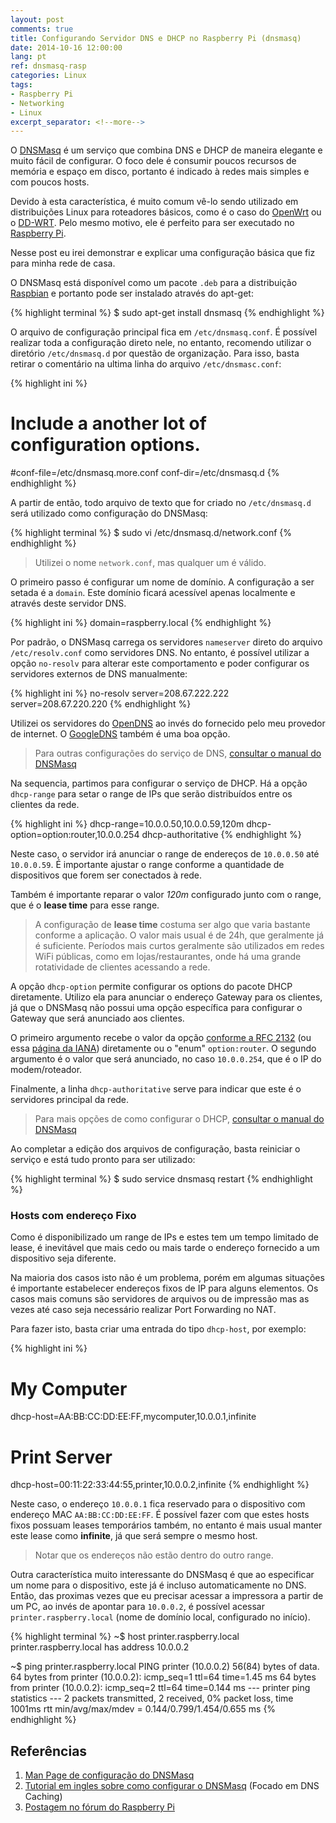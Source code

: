 ```yaml
---
layout: post
comments: true
title: Configurando Servidor DNS e DHCP no Raspberry Pi (dnsmasq)
date: 2014-10-16 12:00:00
lang: pt
ref: dnsmasq-rasp
categories: Linux
tags:
- Raspberry Pi
- Networking
- Linux
excerpt_separator: <!--more-->
---
```


O [DNSMasq][dnsmasq] é um serviço que combina DNS e DHCP de maneira elegante e
muito fácil de configurar.  O foco dele é consumir poucos recursos de memória e
espaço em disco, portanto é indicado à redes mais simples e com poucos hosts.

Devido à esta característica, é muito comum vê-lo sendo utilizado em
distribuições Linux para roteadores básicos, como é o caso do
[OpenWrt][openwrt] ou o [DD-WRT][ddwrt]. Pelo mesmo motivo, ele é perfeito para
ser executado no [Raspberry Pi][rasppi].

Nesse post eu irei demonstrar e explicar uma configuração básica que fiz para
minha rede de casa.

<!--more-->

O DNSMasq está disponível como um pacote `.deb` para a distribuição
[Raspbian][raspbian] e portanto pode ser instalado através do apt-get:

{% highlight terminal %}
$ sudo apt-get install dnsmasq
{% endhighlight %}

O arquivo de configuração principal fica em `/etc/dnsmasq.conf`. É possível
realizar toda a configuração direto nele, no entanto, recomendo utilizar o
diretório `/etc/dnsmasq.d` por questão de organização. Para isso, basta retirar
o comentário na ultima linha do arquivo `/etc/dnsmasc.conf`:

{% highlight ini %}
# Include a another lot of configuration options.
#conf-file=/etc/dnsmasq.more.conf
conf-dir=/etc/dnsmasq.d
{% endhighlight %}

A partir de então, todo arquivo de texto que for criado no `/etc/dnsmasq.d`
será utilizado como configuração do DNSMasq:

{% highlight terminal %}
$ sudo vi /etc/dnsmasq.d/network.conf
{% endhighlight %}

> Utilizei o nome `network.conf`, mas qualquer um é válido.

O primeiro passo é configurar um nome de domínio. A configuração a ser setada
é a `domain`. Este domínio ficará acessível apenas localmente e através deste
servidor DNS.

{% highlight ini %}
domain=raspberry.local
{% endhighlight %}

Por padrão, o DNSMasq carrega os servidores `nameserver` direto do arquivo
`/etc/resolv.conf` como servidores DNS. No entanto, é possível utilizar a opção
`no-resolv` para alterar este comportamento e poder configurar os servidores
externos de DNS manualmente:

{% highlight ini %}
no-resolv
server=208.67.222.222
server=208.67.220.220
{% endhighlight %}

Utilizei os servidores do [OpenDNS][opendns] ao invés do fornecido pelo meu
provedor de internet. O [GoogleDNS][googledns] também é uma boa opção.

> Para outras configurações do serviço de DNS, [consultar o manual do
> DNSMasq][manual]

Na sequencia, partimos para configurar o serviço de DHCP. Há a opção
`dhcp-range` para setar o range de IPs que serão distribuídos entre os clientes
da rede.

{% highlight ini %}
dhcp-range=10.0.0.50,10.0.0.59,120m
dhcp-option=option:router,10.0.0.254
dhcp-authoritative
{% endhighlight %}

Neste caso, o servidor irá anunciar o range de endereços de `10.0.0.50` até
`10.0.0.59`. É importante ajustar o range conforme a quantidade de dispositivos
que forem ser conectados à rede.

Também é importante reparar o valor *120m* configurado junto com o range, que
é o **lease time** para esse range.

> A configuração de **lease time** costuma ser algo que varia bastante conforme
> a aplicação. O valor mais usual é de 24h, que geralmente já é suficiente.
> Períodos mais curtos geralmente são utilizados em redes WiFi públicas, como
> em lojas/restaurantes, onde há uma grande rotatividade de clientes acessando
> a rede.

A opção `dhcp-option` permite configurar os options do pacote DHCP diretamente.
Utilizo ela para anunciar o endereço Gateway para os clientes, já que o DNSMasq
não possui uma opção específica para configurar o Gateway que será anunciado
aos clientes.

O primeiro argumento recebe o valor da opção [conforme a RFC 2132][rfc2132] (ou
essa [página da IANA][ianaopts]) diretamente ou o "enum" `option:router`. O
segundo argumento é o valor que será anunciado, no caso `10.0.0.254`, que é o
IP do modem/roteador.

Finalmente, a linha `dhcp-authoritative` serve para indicar que este é o
servidores principal da rede.

> Para mais opções de como configurar o DHCP, [consultar o manual do
> DNSMasq][manual]

Ao completar a edição dos arquivos de configuração, basta reiniciar o serviço
e está tudo pronto para ser utilizado:

{% highlight terminal %}
$ sudo service dnsmasq restart
{% endhighlight %}

### Hosts com endereço Fixo ###

Como é disponibilizado um range de IPs e estes tem um tempo limitado de lease,
é inevitável que mais cedo ou mais tarde o endereço fornecido a um dispositivo
seja diferente.

Na maioria dos casos isto não é um problema, porém em algumas situações é
importante estabelecer endereços fixos de IP para alguns elementos. Os casos
mais comuns são servidores de arquivos ou de impressão mas as vezes até caso
seja necessário realizar Port Forwarding no NAT.

Para fazer isto, basta criar uma entrada do tipo `dhcp-host`, por exemplo:

{% highlight ini %}
# My Computer
dhcp-host=AA:BB:CC:DD:EE:FF,mycomputer,10.0.0.1,infinite

# Print Server
dhcp-host=00:11:22:33:44:55,printer,10.0.0.2,infinite
{% endhighlight %}

Neste caso, o endereço `10.0.0.1` fica reservado para o dispositivo com
endereço MAC `AA:BB:CC:DD:EE:FF`. É possível fazer com que estes hosts fixos
possuam leases temporários também, no entanto é mais usual manter este lease
como **infinite**, já que será sempre o mesmo host.

> Notar que os endereços não estão dentro do outro range.

Outra característica muito interessante do DNSMasq é que ao especificar um nome
para o dispositivo, este já é incluso automaticamente no DNS. Então, das
proximas vezes que eu precisar acessar a impressora a partir de um PC, ao invés
de apontar para `10.0.0.2`, é possível acessar `printer.raspberry.local` (nome
de domínio local, configurado no início).

{% highlight terminal %}
~$ host printer.raspberry.local
printer.raspberry.local has address 10.0.0.2

~$ ping printer.raspberry.local
PING printer (10.0.0.2) 56(84) bytes of data.
64 bytes from printer (10.0.0.2): icmp_seq=1 ttl=64 time=1.45 ms
64 bytes from printer (10.0.0.2): icmp_seq=2 ttl=64 time=0.144 ms
 --- printer ping statistics ---
2 packets transmitted, 2 received, 0% packet loss, time 1001ms
rtt min/avg/max/mdev = 0.144/0.799/1.454/0.655 ms
{% endhighlight %}

## Referências ##

1. [Man Page de configuração do DNSMasq](http://www.thekelleys.org.uk/dnsmasq/docs/dnsmasq-man.html)
2. [Tutorial em ingles sobre como configurar o DNSMasq](http://www.heystephenwood.com/2013/06/use-your-raspberry-pi-as-dns-cache-to.html) (Focado em DNS Caching)
3. [Postagem no fórum do Raspberry Pi](http://www.raspberrypi.org/forums/viewtopic.php?t=46154)

[dnsmasq]: http://www.thekelleys.org.uk/dnsmasq/doc.html
[manual]: http://www.thekelleys.org.uk/dnsmasq/docs/dnsmasq-man.html
[rasppi]: http://www.raspberrypi.org/
[openwrt]: https://openwrt.org/
[ddwrt]: https://www.dd-wrt.com/site/index
[raspbian]: http://www.raspbian.org/
[opendns]: http://www.opendns.com/home-internet-security/opendns-ip-addresses/
[googledns]: https://developers.google.com/speed/public-dns/
[rfc2132]: https://www.ietf.org/rfc/rfc2132.txt
[ianaopts]: http://www.iana.org/assignments/bootp-dhcp-parameters/bootp-dhcp-parameters.xhtml
